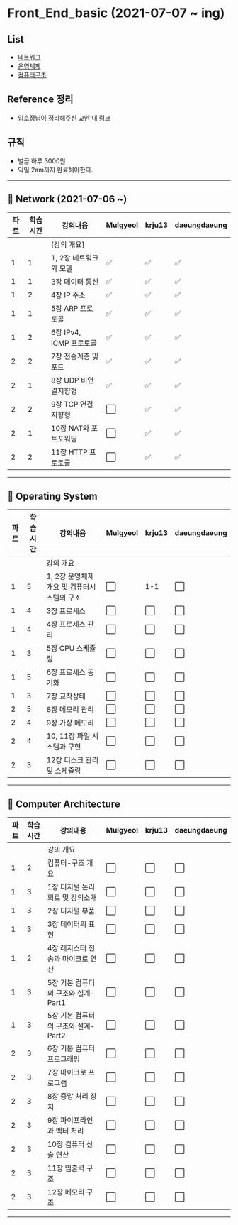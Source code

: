 # Front_End_basic (2021-07-07 ~ ing)

## List

- [네트워크](#pushpin-network)
- [운영체제](#pushpin-operating-system)
- [컴퓨터구조](#pushpin-computer-architecture)

## Reference 정리

- [임호정님이 정리해주신 교안 내 링크](https://www.notion.so/Computer-Science-df40fd6110dc4c54add49e9e0d9b5e1f)

## 규칙

- 벌금 하루 3000원
- 익일 2am까지 완료해야한다.

---

## :pushpin: Network (2021-07-06 ~)

| 파트 | 학습시간 | 강의내용                | Mulgyeol             | krju13               | daeungdaeung         |
| ---- | -------- | ----------------------- | -------------------- | -------------------- | -------------------- |
|      |          | [강의 개요]             |                      |                      |                      |
| 1    | 1        | 1, 2장 네트워크와 모델  | :white_check_mark:   | :white_check_mark:   | :white_check_mark:   |
| 1    | 1        | 3장 데이터 통신         | :white_check_mark:   | :white_check_mark:   | :white_check_mark:   |
| 1    | 2        | 4장 IP 주소             | :white_check_mark:   | :white_check_mark:   | :white_check_mark:   |
| 1    | 1        | 5장 ARP 프로토콜        | :white_check_mark:   | :white_check_mark:   | :white_check_mark:   |
| 1    | 2        | 6장 IPv4, ICMP 프로토콜 | :white_check_mark:   | :white_check_mark:   | :white_check_mark:   |
| 2    | 2        | 7장 전송계층 및 포트    | :white_check_mark:   | :white_check_mark:   | :white_check_mark:   |
| 2    | 1        | 8장 UDP 비연결지향형    | :white_check_mark:   | :white_check_mark:   | :white_check_mark:   |
| 2    | 2        | 9장 TCP 연결지향형      | :white_large_square: | :white_check_mark:   | :white_check_mark:   |
| 2    | 1        | 10장 NAT와 포트포워딩   | :white_large_square: | :white_check_mark:| :white_check_mark: |
| 2    | 2        | 11장 HTTP 프로토콜      | :white_large_square: | :white_check_mark:| :white_check_mark: |

---

## :pushpin: Operating System

| 파트 | 학습시간 | 강의내용                                    | Mulgyeol             | krju13               | daeungdaeung         |
| ---- | -------- | ------------------------------------------- | -------------------- | -------------------- | -------------------- |
|      |          | 강의 개요                                   |                      |                      |                      |
| 1    | 5        | 1, 2장 운영체제 개요 및 컴퓨터시스템의 구조 | :white_large_square: | 1-1 | :white_large_square: |
| 1    | 4        | 3장 프로세스                                | :white_large_square: | :white_large_square: | :white_large_square: |
| 1    | 4        | 4장 프로세스 관리                           | :white_large_square: | :white_large_square: | :white_large_square: |
| 1    | 3        | 5장 CPU 스케쥴링                            | :white_large_square: | :white_large_square: | :white_large_square: |
| 1    | 5        | 6장 프로세스 동기화                         | :white_large_square: | :white_large_square: | :white_large_square: |
| 1    | 3        | 7장 교착상태                                | :white_large_square: | :white_large_square: | :white_large_square: |
| 2    | 5        | 8장 메모리 관리                             | :white_large_square: | :white_large_square: | :white_large_square: |
| 2    | 4        | 9장 가상 메모리                             | :white_large_square: | :white_large_square: | :white_large_square: |
| 2    | 4        | 10, 11장 파일 시스템과 구현                 | :white_large_square: | :white_large_square: | :white_large_square: |
| 2    | 3        | 12장 디스크 관리 및 스케쥴링                | :white_large_square: | :white_large_square: | :white_large_square: |

---

## :pushpin: Computer Architecture

| 파트 | 학습시간 | 강의내용                            | Mulgyeol             | krju13               | daeungdaeung         |
| ---- | -------- | ----------------------------------- | -------------------- | -------------------- | -------------------- |
|      |          | 강의 개요                           |                      |                      |                      |
| 1    | 2        | 컴퓨터-구조 개요                    | :white_large_square: | :white_large_square: | :white_large_square: |
| 1    | 3        | 1장 디지털 논리 회로 및 강의소개    | :white_large_square: | :white_large_square: | :white_large_square: |
| 1    | 3        | 2장 디지털 부품                     | :white_large_square: | :white_large_square: | :white_large_square: |
| 1    | 3        | 3장 데이터의 표현                   | :white_large_square: | :white_large_square: | :white_large_square: |
| 1    | 2        | 4장 레지스터 전송과 마이크로 연산   | :white_large_square: | :white_large_square: | :white_large_square: |
| 1    | 3        | 5장 기본 컴퓨터의 구조와 설계-Part1 | :white_large_square: | :white_large_square: | :white_large_square: |
| 1    | 3        | 5장 기본 컴퓨터의 구조와 설계-Part2 | :white_large_square: | :white_large_square: | :white_large_square: |
| 2    | 3        | 6장 기본 컴퓨터 프로그래밍          | :white_large_square: | :white_large_square: | :white_large_square: |
| 2    | 3        | 7장 마이크로 프로그램               | :white_large_square: | :white_large_square: | :white_large_square: |
| 2    | 3        | 8장 중앙 처리 장치                  | :white_large_square: | :white_large_square: | :white_large_square: |
| 2    | 3        | 9장 파이프라인과 벡터 처리          | :white_large_square: | :white_large_square: | :white_large_square: |
| 2    | 3        | 10장 컴퓨터 산술 연산               | :white_large_square: | :white_large_square: | :white_large_square: |
| 2    | 3        | 11장 입출력 구조                    | :white_large_square: | :white_large_square: | :white_large_square: |
| 2    | 3        | 12장 메모리 구조                    | :white_large_square: | :white_large_square: | :white_large_square: |

---
